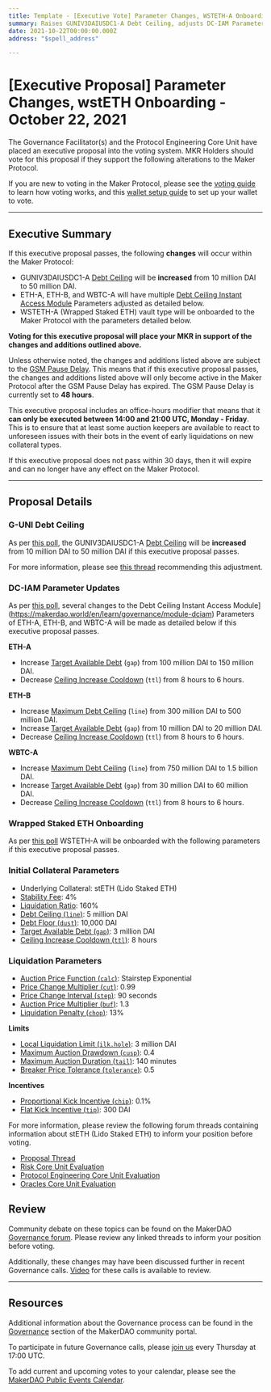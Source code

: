 ```yaml
---
title: Template - [Executive Vote] Parameter Changes, WSTETH-A Onboarding - October 22, 2021
summary: Raises GUNIV3DAIUSDC1-A Debt Ceiling, adjusts DC-IAM Parameters for ETH-A, ETH-B, and WBTC-A, and onboards WSTETH-A (Wrapped Staked ETH).
date: 2021-10-22T00:00:00.000Z
address: "$spell_address"

---
```

# [Executive Proposal] Parameter Changes, wstETH Onboarding - October 22, 2021

The Governance Facilitator(s) and the Protocol Engineering Core Unit have placed an executive proposal into the voting system. MKR Holders should vote for this proposal if they support the following alterations to the Maker Protocol.

If you are new to voting in the Maker Protocol, please see the [voting guide](https://community-development.makerdao.com/en/learn/governance/how-voting-works/) to learn how voting works, and this [wallet setup guide](https://community-development.makerdao.com/en/learn/governance/voting-setup/) to set up your wallet to vote.

---

## Executive Summary

If this executive proposal passes, the following **changes** will occur within the Maker Protocol:
- GUNIV3DAIUSDC1-A [Debt Ceiling](https://makerdao.world/en/learn/governance/param-debt-ceiling) will be **increased** from 10 million DAI to 50 million DAI.
- ETH-A, ETH-B, and WBTC-A will have multiple [Debt Ceiling Instant Access Module](https://makerdao.world/en/learn/governance/module-dciam) Parameters adjusted as detailed below.
- WSTETH-A (Wrapped Staked ETH) vault type will be onboarded to the Maker Protocol with the parameters detailed below.

**Voting for this executive proposal will place your MKR in support of the changes and additions outlined above.**

Unless otherwise noted, the changes and additions listed above are subject to the [GSM Pause Delay](https://community-development.makerdao.com/en/learn/governance/param-gsm-pause-delay). This means that if this executive proposal passes, the changes and additions listed above will only become active in the Maker Protocol after the GSM Pause Delay has expired. The GSM Pause Delay is currently set to **48 hours**.

This executive proposal includes an office-hours modifier that means that it **can only be executed between 14:00 and 21:00 UTC, Monday - Friday**. This is to ensure that at least some auction keepers are available to react to unforeseen issues with their bots in the event of early liquidations on new collateral types.

If this executive proposal does not pass within 30 days, then it will expire and can no longer have any effect on the Maker Protocol.

---

## Proposal Details

### G-UNI Debt Ceiling

As per [this poll](https://vote.makerdao.com/polling/QmU6fTQx?network=mainnet#poll-detail), the GUNIV3DAIUSDC1-A [Debt Ceiling](https://makerdao.world/en/learn/governance/param-debt-ceiling) will be **increased** from 10 million DAI to 50 million DAI if this executive proposal passes.

For more information, please see [this thread](https://forum.makerdao.com/t/request-to-raise-the-g-uni-dc-to-50m/10838) recommending this adjustment. 

### DC-IAM Parameter Updates 

As per [this poll](https://vote.makerdao.com/polling/QmP6GPeK?network=mainnet#poll-detail), several changes to the Debt Ceiling Instant Access Module](https://makerdao.world/en/learn/governance/module-dciam) Parameters of ETH-A, ETH-B, and WBTC-A will be made as detailed below if this executive proposal passes.

**ETH-A**
* Increase [Target Available Debt](https://makerdao.world/en/learn/governance/module-dciam) (`gap`) from 100 million DAI to 150 million DAI.
* Decrease [Ceiling Increase Cooldown](https://makerdao.world/en/learn/governance/module-dciam) (`ttl`) from 8 hours to 6 hours.

**ETH-B**
* Increase [Maximum Debt Ceiling](https://makerdao.world/en/learn/governance/module-dciam) (`line`) from 300 million DAI to 500 million DAI.
* Increase [Target Available Debt](https://makerdao.world/en/learn/governance/module-dciam) (`gap`) from 10 million DAI to 20 million DAI.
* Decrease [Ceiling Increase Cooldown](https://makerdao.world/en/learn/governance/module-dciam) (`ttl`) from 8 hours to 6 hours.

**WBTC-A**
* Increase [Maximum Debt Ceiling](https://makerdao.world/en/learn/governance/module-dciam) (`line`) from 750 million DAI to 1.5 billion DAI.
* Increase [Target Available Debt](https://makerdao.world/en/learn/governance/module-dciam) (`gap`) from 30 million DAI to 60 million DAI.
* Decrease [Ceiling Increase Cooldown](https://makerdao.world/en/learn/governance/module-dciam) (`ttl`) from 8 hours to 6 hours.

### Wrapped Staked ETH Onboarding

As per [this poll](https://vote.makerdao.com/polling/QmXXHpYi?network=mainnet#poll-detail) WSTETH-A will be onboarded with the following parameters if this executive proposal passes.

### Initial Collateral Parameters

* Underlying Collateral: stETH (Lido Staked ETH)
* [Stability Fee](https://community-development.makerdao.com/en/learn/governance/param-stability-fee): 4%
* [Liquidation Ratio](https://community-development.makerdao.com/en/learn/governance/param-liquidation-ratio): 160%
* [Debt Ceiling (`line`)](https://community-development.makerdao.com/en/learn/governance/param-debt-ceiling): 5 million DAI
* [Debt Floor (`dust`)](https://community-development.makerdao.com/en/learn/governance/param-debt-floor): 10,000 DAI
* [Target Available Debt (`gap`)](https://makerdao.world/en/learn/governance/module-dciam): 3 million DAI
* [Ceiling Increase Cooldown (`ttl`)](https://makerdao.world/en/learn/governance/module-dciam): 8 hours

### Liquidation Parameters

* [Auction Price Function (`calc`)](https://community-development.makerdao.com/en/learn/governance/param-auction-price-function): Stairstep Exponential
* [Price Change Multiplier (`cut`)](https://community-development.makerdao.com/en/learn/governance/param-auction-price-function): 0.99
* [Price Change Interval (`step`)](https://community-development.makerdao.com/en/learn/governance/param-auction-price-function): 90 seconds
* [Auction Price Multiplier (`buf`)](https://community-development.makerdao.com/en/learn/governance/param-auction-price-multiplier): 1.3
* [Liquidation Penalty (`chop`)](https://community-development.makerdao.com/en/learn/governance/param-liquidation-penalty): 13%

**Limits**

* [Local Liquidation Limit (`ilk.hole`)](https://community-development.makerdao.com/en/learn/governance/param-local-liquidation-limit): 3 million DAI
* [Maximum Auction Drawdown (`cusp`)](https://community-development.makerdao.com/en/learn/governance/param-max-auction-drawdown): 0.4
* [Maximum Auction Duration (`tail`)](https://community-development.makerdao.com/en/learn/governance/param-max-auction-duration): 140 minutes
* [Breaker Price Tolerance (`tolerance`)](https://community-development.makerdao.com/en/learn/governance/param-breaker-price-tolerance): 0.5

**Incentives**

* [Proportional Kick Incentive (`chip`)](https://community-development.makerdao.com/en/learn/governance/param-proportional-kick-incentive): 0.1%
* [Flat Kick Incentive (`tip`)](https://community-development.makerdao.com/en/learn/governance/param-flat-kick-incentive): 300 DAI

For more information, please review the following forum threads containing information about stETH (Lido Staked ETH) to inform your position before voting.
* [Proposal Thread](https://forum.makerdao.com/t/steth-mip6-collateral-onboarding/5762)
* [Risk Core Unit Evaluation](https://forum.makerdao.com/t/steth-collateral-onboarding-risk-evaluation/9061)
* [Protocol Engineering Core Unit Evaluation](https://forum.makerdao.com/t/steth-erc20-token-smart-contract-technical-assessment/9284)
* [Oracles Core Unit Evaluation](https://forum.makerdao.com/t/wsteth-collateral-onboarding-oracle-assessment-mip10c3-sp42/10881)

## Review

Community debate on these topics can be found on the MakerDAO [Governance forum](https://forum.makerdao.com/). Please review any linked threads to inform your position before voting.

Additionally, these changes may have been discussed further in recent Governance calls. [Video](https://www.youtube.com/playlist?list=PLLzkWCj8ywWNq5-90-Id6VPSsrk4OWVan) for these calls is available to review.

---

## Resources

Additional information about the Governance process can be found in the [Governance](https://community-development.makerdao.com/en/learn/governance) section of the MakerDAO community portal.

To participate in future Governance calls, please [join us](https://github.com/makerdao/community/tree/master/governance/governance-and-risk-meetings) every Thursday at 17:00 UTC.

To add current and upcoming votes to your calendar, please see the [MakerDAO Public Events Calendar](https://calendar.google.com/calendar/embed?src=makerdao.com_3efhm2ghipksegl009ktniomdk%40group.calendar.google.com&ctz=UTC&mode=week&showCalendars=0&showPrint=0).
